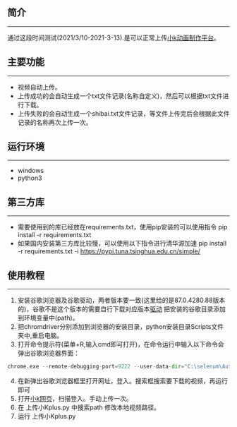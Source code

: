 ## 简介
----
通过这段时间测试(2021/3/10-2021-3-13).是可以正常上传[小k动画制作平台](https://xk.yunboai.com/user/videohandle/)。


## 主要功能
--------------------
-  视频自动上传。
- 上传成功的会自动生成一个txt文件记录(名称自定义)，然后可以根据txt文件进行下载。
- 上传失败的会自动生成一个shibai.txt文件记录，等文件上传完后会根据此文件记录的名称再次上传一次。

## 运行环境
--------------------
- windows
- python3

## 第三方库
--------------------
- 需要使用到的库已经放在requirements.txt，使用pip安装的可以使用指令
pip install -r requirements.txt
- 如果国内安装第三方库比较慢，可以使用以下指令进行清华源加速 pip install -r requirements.txt -i https://pypi.tuna.tsinghua.edu.cn/simple/

## 使用教程
--------------------

1. 安装谷歌浏览器及谷歌驱动，两者版本要一致(这里给的是87.0.4280.88版本的)，谷歌不是这个版本的需要自行下载对应版本[驱动](http://npm.taobao.org/mirrors/chromedriver/) 把安装的谷歌目录添加到环境变量中(path)。
2. 把chromdriver分别添加到浏览器的安装目录，python安装目录Scripts文件夹中,重启电脑。
3. 打开命令提示符(菜单+R,输入cmd即可打开)，在命令运行中输入以下命令会弹出谷歌浏览器界面：
```python
chrome.exe --remote-debugging-port=9222 --user-data-dir="C:\selenum\AutomationProfile"
```
4. 在新弹出谷歌浏览器框里打开网址，登入。搜索框搜索要下载的视频，再运行即可
5. 打开[小k网页](https://xk.yunboai.com/user/videohandle/)，扫描登入。手动上传一次。
6. 在 上传小Kplus.py 中搜索path 修改本地视频路径。
7. 运行 上传小Kplus.py
